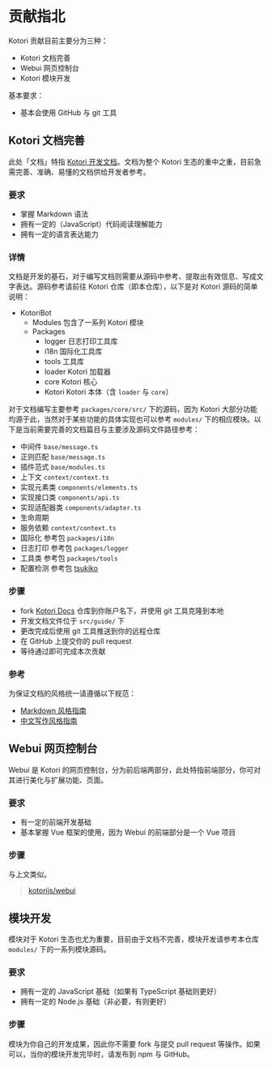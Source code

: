 # 贡献指北

Kotori 贡献目前主要分为三种：

- Kotori 文档完善
- Webui 网页控制台
- Kotori 模块开发

基本要求：

- 基本会使用 GitHub 与 git 工具

## Kotori 文档完善

此处「文档」特指 [Kotori 开发文档](https://Kotori.js.org/guide)。文档为整个 Kotori 生态的重中之重，目前急需完善、准确、易懂的文档供给开发者参考。

### 要求

- 掌握 Markdown 语法
- 拥有一定的（JavaScript）代码阅读理解能力
- 拥有一定的语言表达能力

### 详情

文档是开发的基石，对于编写文档则需要从源码中参考、提取出有效信息、写成文字表达。源码参考请前往 Kotori 仓库（即本仓库），以下是对 Kotori 源码的简单说明：

- KotoriBot
  - Modules 包含了一系列 Kotori 模块
  - Packages
    - logger 日志打印工具库
    - i18n 国际化工具库
    - tools 工具库
    - loader Kotori 加载器
    - core Kotori 核心
    - Kotori Kotori 本体（含 `loader` 与 `core`）
   
对于文档编写主要参考 `packages/core/src/` 下的源码，因为 Kotori 大部分功能均源于此，当然对于某些功能的具体实现也可以参考 `modules/` 下的相应模块。以下是当前需要完善的文档篇目与主要涉及源码文件路径参考：

- 中间件 `base/message.ts`
- 正则匹配 `base/message.ts`
- 插件范式 `base/modules.ts`
- 上下文 `context/context.ts`
- 实现元素类 `components/elements.ts`
- 实现接口类 `components/api.ts`
- 实现适配器类 `components/adapter.ts`
- 生命周期 
- 服务依赖 `context/context.ts`
- 国际化 参考包 `packages/i18n`
- 日志打印 参考包 `packages/logger`
- 工具类 参考包 `packages/tools`
- 配置检测 参考包 [tsukiko](https://github.com/biyuehu/tsukiko)

### 步骤

- fork [Kotori Docs](https://github.com/kotorijs/docs) 仓库到你账户名下，并使用 git 工具克隆到本地
- 开发文档文件位于 `src/guide/` 下
- 更改完成后使用 git 工具推送到你的远程仓库
- 在 GitHub 上提交你的 pull request
- 等待通过即可完成本次贡献

### 参考

为保证文档的风格统一请遵循以下规范：

- [Markdown 风格指南](https://stdrc.cc/style-guides/markdown)
- [中文写作风格指南](https://stdrc.cc/style-guides/chinese)

## Webui 网页控制台

Webui 是 Kotori 的网页控制台，分为前后端两部分，此处特指前端部分，你可对其进行美化与扩展功能、页面。

### 要求

- 有一定的前端开发基础
- 基本掌握 Vue 框架的使用，因为 Webui 的前端部分是一个 Vue 项目

### 步骤

与上文类似。

> [kotorijs/webui](https://github.com/kotorijs/webui)

## 模块开发

模块对于 Kotori 生态也尤为重要，目前由于文档不完善，模块开发请参考本仓库 `modules/` 下的一系列模块源码。

### 要求

- 拥有一定的 JavaScript 基础（如果有 TypeScript 基础则更好）
- 拥有一定的 Node.js 基础（非必要，有则更好）

### 步骤

模块为你自己的开发成果，因此你不需要 fork 与提交 pull request 等操作。如果可以，当你的模块开发完毕时，请发布到 npm 与 GitHub。
